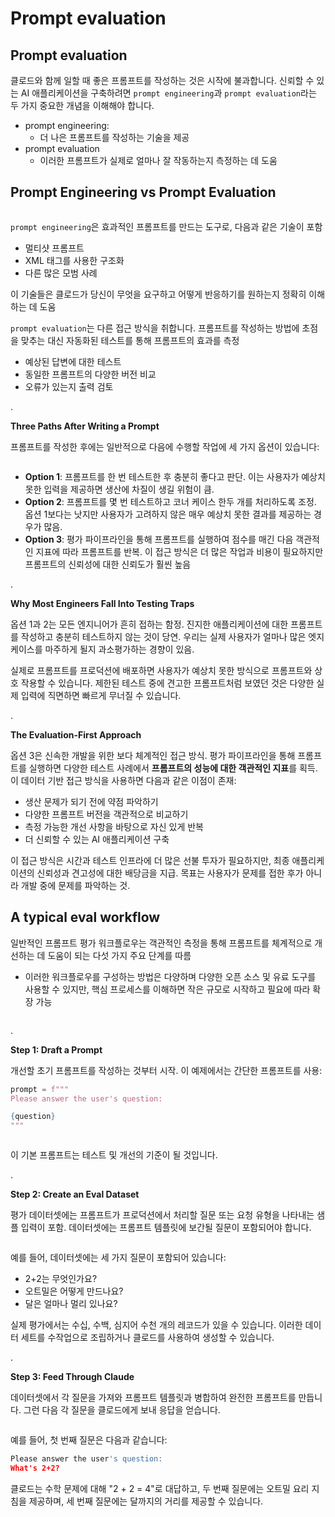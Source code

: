 # Prompt evaluation

## Prompt evaluation

클로드와 함께 일할 때 좋은 프롬프트를 작성하는 것은 시작에 불과합니다. 신뢰할 수 있는 AI 애플리케이션을 구축하려면 `prompt engineering`과 `prompt evaluation`라는 두 가지 중요한 개념을 이해해야 합니다. 

- prompt engineering:
  - 더 나은 프롬프트를 작성하는 기술을 제공
- prompt evaluation
  - 이러한 프롬프트가 실제로 얼마나 잘 작동하는지 측정하는 데 도움

## Prompt Engineering vs Prompt Evaluation

<figure><img src="../../.gitbook/assets/claude-with-the-anthropic-api/prompt-evaluation.png" alt=""><figcaption></figcaption></figure>

`prompt engineering`은 효과적인 프롬프트를 만드는 도구로, 다음과 같은 기술이 포함
- 멀티샷 프롬프트
- XML 태그를 사용한 구조화
- 다른 많은 모범 사례

이 기술들은 클로드가 당신이 무엇을 요구하고 어떻게 반응하기를 원하는지 정확히 이해하는 데 도움

`prompt evaluation`는 다른 접근 방식을 취합니다. 프롬프트를 작성하는 방법에 초점을 맞추는 대신 자동화된 테스트를 통해 프롬프트의 효과를 측정
- 예상된 답변에 대한 테스트
- 동일한 프롬프트의 다양한 버전 비교
- 오류가 있는지 출력 검토

.

**Three Paths After Writing a Prompt**

프롬프트를 작성한 후에는 일반적으로 다음에 수행할 작업에 세 가지 옵션이 있습니다:

<figure><img src="../../.gitbook/assets/claude-with-the-anthropic-api/prompt-evaluation-1.png" alt=""><figcaption></figcaption></figure>

- **Option 1**: 프롬프트를 한 번 테스트한 후 충분히 좋다고 판단. 이는 사용자가 예상치 못한 입력을 제공하면 생산에 차질이 생길 위험이 큼.
- **Option 2**: 프롬프트를 몇 번 테스트하고 코너 케이스 한두 개를 처리하도록 조정. 옵션 1보다는 낫지만 사용자가 고려하지 않은 매우 예상치 못한 결과를 제공하는 경우가 많음.
- **Option 3**: 평가 파이프라인을 통해 프롬프트를 실행하여 점수를 매긴 다음 객관적인 지표에 따라 프롬프트를 반복. 이 접근 방식은 더 많은 작업과 비용이 필요하지만 프롬프트의 신뢰성에 대한 신뢰도가 훨씬 높음

.

**Why Most Engineers Fall Into Testing Traps**

옵션 1과 2는 모든 엔지니어가 흔히 접하는 함정. 진지한 애플리케이션에 대한 프롬프트를 작성하고 충분히 테스트하지 않는 것이 당연. 우리는 실제 사용자가 얼마나 많은 엣지 케이스를 마주하게 될지 과소평가하는 경향이 있음.

실제로 프롬프트를 프로덕션에 배포하면 사용자가 예상치 못한 방식으로 프롬프트와 상호 작용할 수 있습니다. 제한된 테스트 중에 견고한 프롬프트처럼 보였던 것은 다양한 실제 입력에 직면하면 빠르게 무너질 수 있습니다.

.

**The Evaluation-First Approach**

옵션 3은 신속한 개발을 위한 보다 체계적인 접근 방식. 평가 파이프라인을 통해 프롬프트를 실행하면 다양한 테스트 사례에서 **프롬프트의 성능에 대한 객관적인 지표**를 획득. 이 데이터 기반 접근 방식을 사용하면 다음과 같은 이점이 존재:
- 생산 문제가 되기 전에 약점 파악하기
- 다양한 프롬프트 버전을 객관적으로 비교하기
- 측정 가능한 개선 사항을 바탕으로 자신 있게 반복
- 더 신뢰할 수 있는 AI 애플리케이션 구축

이 접근 방식은 시간과 테스트 인프라에 더 많은 선불 투자가 필요하지만, 최종 애플리케이션의 신뢰성과 견고성에 대한 배당금을 지급. 목표는 사용자가 문제를 접한 후가 아니라 개발 중에 문제를 파악하는 것.

## A typical eval workflow

일반적인 프롬프트 평가 워크플로우는 객관적인 측정을 통해 프롬프트를 체계적으로 개선하는 데 도움이 되는 다섯 가지 주요 단계를 따름
- 이러한 워크플로우를 구성하는 방법은 다양하며 다양한 오픈 소스 및 유료 도구를 사용할 수 있지만, 핵심 프로세스를 이해하면 작은 규모로 시작하고 필요에 따라 확장 가능

<figure><img src="../../.gitbook/assets/claude-with-the-anthropic-api/A-typical-eval-workflow-1.png" alt=""><figcaption></figcaption></figure>

.

**Step 1: Draft a Prompt**

개선할 초기 프롬프트를 작성하는 것부터 시작. 이 예제에서는 간단한 프롬프트를 사용:

```python
prompt = f"""
Please answer the user's question:

{question}
"""
```

<figure><img src="../../.gitbook/assets/claude-with-the-anthropic-api/A-typical-eval-workflow-2.png" alt=""><figcaption></figcaption></figure>

이 기본 프롬프트는 테스트 및 개선의 기준이 될 것입니다.

.

**Step 2: Create an Eval Dataset**

평가 데이터셋에는 프롬프트가 프로덕션에서 처리할 질문 또는 요청 유형을 나타내는 샘플 입력이 포함. 데이터셋에는 프롬프트 템플릿에 보간될 질문이 포함되어야 합니다.

<figure><img src="../../.gitbook/assets/claude-with-the-anthropic-api/A-typical-eval-workflow-3.png" alt=""><figcaption></figcaption></figure>

예를 들어, 데이터셋에는 세 가지 질문이 포함되어 있습니다:
- 2+2는 무엇인가요?
- 오트밀은 어떻게 만드나요?
- 달은 얼마나 멀리 있나요?

실제 평가에서는 수십, 수백, 심지어 수천 개의 레코드가 있을 수 있습니다. 이러한 데이터 세트를 수작업으로 조립하거나 클로드를 사용하여 생성할 수 있습니다.

.

**Step 3: Feed Through Claude**

데이터셋에서 각 질문을 가져와 프롬프트 템플릿과 병합하여 완전한 프롬프트를 만듭니다. 그런 다음 각 질문을 클로드에게 보내 응답을 얻습니다.

<figure><img src="../../.gitbook/assets/claude-with-the-anthropic-api/A-typical-eval-workflow-4.png" alt=""><figcaption></figcaption></figure>

예를 들어, 첫 번째 질문은 다음과 같습니다:

```python
Please answer the user's question:
What's 2+2?
```

클로드는 수학 문제에 대해 "2 + 2 = 4"로 대답하고, 두 번째 질문에는 오트밀 요리 지침을 제공하며, 세 번째 질문에는 달까지의 거리를 제공할 수 있습니다.